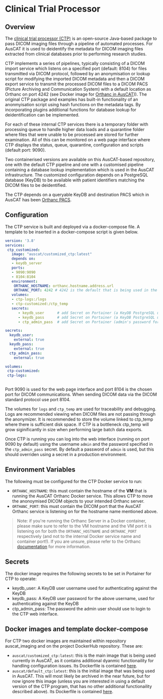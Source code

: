# Clinical Trial Processor

## Overview

The [clinical trial processor (CTP)](https://github.com/johnperry/CTP) is an open-source Java-based package to pass DICOM imaging files through a pipeline of automated processes. For AusCAT it is used to deidentify the metadata for DICOM imaging files extracted from clinical databases prior to performing research studies.

CTP implements a series of pipelines, typically consisting of a DICOM import service which listens on a specified port (default: 8104) for files transmitted via DICOM protocol, followed by an anonymisation or lookup script for modifying the imported DICOM metadata and then a DICOM export service to transmit the processed DICOM files to a DICOM PACS (Picture Archiving and Communication System) with a default location as Orthanc on port 4242 (see Docker image for [Orthanc in AusCAT](https://github.com/AustralianCancerDataNetwork/auscatverse/blob/main/components/ORTHANC.md))). The original CTP package and examples has built-in functionality of an anonmyisation script using hash functions on the metadata tags. By incorporating plugins additional functions for database lookup for deidentification can be implemented.

For each of these internal CTP services there is a temporary folder with processing queue to handle higher data loads and a quarantine folder where files that were unable to be processed are stored for further examination. All of this can be monitored on a web page interface where CTP displays the status, queue, quarantine, configuration and scripts (default port: 9090).

Two containerised versions are available on this AusCAT-based repository, one with the default CTP pipeline and one with a customised pipeline containing a database lookup implementation which is used in the AusCAT infrastructure. The customized configuration depends on a PostgreSQL database (KeyDB) to be available with patient identifiers matching the DICOM files to be deidentified.

The CTP depends on a queryable KeyDB and destination PACS which in AusCAT has been [Orthanc PACS](https://github.com/AustralianCancerDataNetwork/auscatverse/blob/main/components/ORTHANC.md).

## Configuration

The CTP service is built and deployed via a docker-compose file. A template to be inserted in a docker-compose script is given below.

```yaml
version: '3.8'
services:
 ctp_customized:
   image: "auscat/customized_ctp:latest"
   depends on:
   - keydb_server
   ports:
   - 9090:9090
   - 8104:8104
   environment:
    ORTHANC_HOSTNAME: orthanc.hostname.address.url
    ORTHANC_PORT: 4242 # 4242 is the default that is being used in the auscat/orthanc:latest image
   volumes:
   - ctp-logs:/logs
   - ctp-customized:/ctp_temp
   secrets:
      - keydb_user      # add Secret on Portainer (a KeyDB PostgreSQL user username)
      - keydb_pass      # add Secret on Portainer (a KeyDB PostgreSQL user password)
      - ctp_admin_pass  # add Secret on Portainer (admin's password for CTP web GUI)

secrets:
  keydb_user:
    external: true
  keydb_pass:
    external: true
  ctp_admin_pass:
    external: true

volumes:
 ctp-customized:
 ctp-logs:
 
```

Port 9090 is used for the web page interface and port 8104 is the chosen port for DICOM communications. When sending DICOM data via the DICOM standard protocol use port 8104.

The volumes for `logs` and `ctp_temp` are used for traceability and debugging. Logs are recommended viewing when DICOM files are not passing through the anonymizer. It is recommended to store the volume linked to ctp_temp where there is sufficient disk space. If CTP is a bottleneck ctp_temp will grow siginificantly in size when performing large batch data exports.

Once CTP is running you can log into the web interface (running on port 9090 by default) using the username `admin` and the password specified in the `ctp_admin_pass` secret. By default a password of `admin` is used, but this should overriden using a secret in a production environment.

## Environment Variables

The following must be configured for the CTP Docker service to run:
- `ORTHANC_HOSTNAME`: this must contain the hostname of the **VM** that is running the AusCAT Orthanc Docker service. This allows CTP to move the anonoymised DICOM objects to your intended Orthanc server.
- `ORTHANC_PORT`: this must contain the DICOM port that the AusCAT Orthanc service is listening on for the hostname name mentioned above.

> Note: if you're running the Orthanc Server in a Docker container, please make sure to refer to the VM hostname and the VM port it is listening on for both the `ORTHANC_HOSTNAME` and `ORTHANC_PORT` respectively (and not to the internal Docker service name and container port!). If you are unsure, please refer to the Orthanc [documentation](./ORTHANC.md) for more information.

## Secrets

The docker image requires the following secrets to be set in Portainer for CTP to operate:

- keydb_user: A KeyDB user username used for authenticating against the KeyDB
- keydb_pass: A KeyDB user password for the above username, used for authenticating against the KeyDB
- ctp_admin_pass: The password the admin user should use to login to the CTP web interface.

## Docker images and template docker-compose

For CTP two docker images are maintained within repository auscat_imaging and on the project DockerHub repository. These are:
- `auscat/customized_ctp:latest`: this is the main image that is being used currently in AusCAT, as it contains additional dyanmic functionaility for handling configuration issues. Its Dockerfile is contained [here](https://github.com/AustralianCancerDataNetwork/auscat_imaging/blob/main/ctp-customized/Dockerfile).
- `auscat/default_ctp:latest`: this is the initial image that was being used in AusCAT. This will most likely be archived in the near future, but for now ignore this image (unless you are interested in using a default version of the CTP program, that has no other additional functionaility described above). Its Dockerfile is contained [here](https://github.com/AustralianCancerDataNetwork/auscat_imaging/blob/main/ctp-default/Dockerfile).
